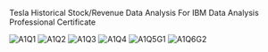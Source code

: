 Tesla Historical Stock/Revenue Data Analysis
For IBM Data Analysis Professional Certificate

![A1Q1](https://github.com/ReinhardSimba/Tesla-Historical-Stock-Revenue-Data-Analysis/assets/107131031/4da6307f-1255-48ab-ac5a-1147679ad056)
![A1Q2](https://github.com/ReinhardSimba/Tesla-Historical-Stock-Revenue-Data-Analysis/assets/107131031/c99109ca-dd5f-448d-b136-460c9149f1ae)
![A1Q3](https://github.com/ReinhardSimba/Tesla-Historical-Stock-Revenue-Data-Analysis/assets/107131031/ad03f461-2ac1-4e9c-a131-6b53ee4231c5)
![A1Q4](https://github.com/ReinhardSimba/Tesla-Historical-Stock-Revenue-Data-Analysis/assets/107131031/9c4aa4f6-506f-4c9d-9384-343982e422cd)
![A1Q5G1](https://github.com/ReinhardSimba/Tesla-Historical-Stock-Revenue-Data-Analysis/assets/107131031/a06ac390-41ca-4a76-be57-70f1a7cc77e2)
![A1Q6G2](https://github.com/ReinhardSimba/Tesla-Historical-Stock-Revenue-Data-Analysis/assets/107131031/18357b7a-f8fa-4c27-aa90-cb5505c14d9c)

